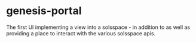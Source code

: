 # genesis-portal
The first UI implementing a view into a solsspace - in addition to as well as providing a place to interact with the various solsspace apis.
